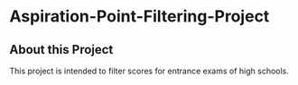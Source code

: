 # Aspiration-Point-Filtering-Project

## About this Project
This project is intended to filter scores for entrance exams of high schools.
